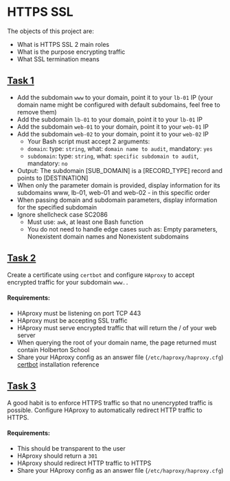 # HTTPS SSL

The objects of this project are:

- What is HTTPS SSL 2 main roles
- What is the purpose encrypting traffic
- What SSL termination means

## [Task 1](./0-world_wide_web)
- Add the subdomain `www` to your domain, point it to your `lb-01` IP (your domain name might be configured with default subdomains, feel free to remove them)
- Add the subdomain `lb-01` to your domain, point it to your `lb-01` IP
- Add the subdomain `web-01` to your domain, point it to your `web-01` IP
- Add the subdomain `web-02` to your domain, point it to your `web-02` IP
    - Your Bash script must accept 2 arguments:
	- `domain`: type: `string`, what: `domain name to audit`, mandatory: `yes`
	- `subdomain`: type: `string`, what: `specific subdomain to audit`, mandatory: `no`
- Output: The subdomain [SUB_DOMAIN] is a [RECORD_TYPE] record and points to [DESTINATION]
- When only the parameter domain is provided, display information for its subdomains www, lb-01, web-01 and web-02 - in this specific order
- When passing domain and subdomain parameters, display information for the specified subdomain
- Ignore shellcheck case SC2086
	- Must use: `awk`, at least one Bash function
	- You do not need to handle edge cases such as: Empty parameters, Nonexistent domain names and Nonexistent subdomains

## [Task 2](./1-haproxy_ssl_termination)
Create a certificate using `certbot` and configure `HAproxy` to accept encrypted traffic for your subdomain `www..`
#### Requirements:
- HAproxy must be listening on port TCP 443
- HAproxy must be accepting SSL traffic
- HAproxy must serve encrypted traffic that will return the / of your web server
- When querying the root of your domain name, the page returned must contain Holberton School
- Share your HAproxy config as an answer file (`/etc/haproxy/haproxy.cfg`)
[certbot](./certbot) installation reference

## [Task 3](./100-redirect_http_to_https)
A good habit is to enforce HTTPS traffic so that no unencrypted traffic is possible. Configure HAproxy to automatically redirect HTTP traffic to HTTPS.
#### Requirements:
- This should be transparent to the user
- HAproxy should return a `301`
- HAproxy should redirect HTTP traffic to HTTPS
- Share your HAproxy config as an answer file (`/etc/haproxy/haproxy.cfg`)
